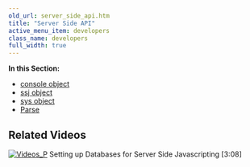 ```yaml
---
old_url: server_side_api.htm
title: "Server Side API"
active_menu_item: developers
class_name: developers
full_width: true
---
```



**In this Section:**

 - [console object](/developers/documentation/scripting-apis/server-side-api/console-object/)
 - [ssj object](/developers/documentation/scripting-apis/server-side-api/ssj-object)
 - [sys object](/developers/documentation/scripting-apis/server-side-api/sys-object)
 - [Parse](/developers/documentation/scripting-apis/server-side-api/parse-object)

## Related Videos

[![Videos\_P](/img/docs/videos_p.png)](http://www.youtube.com/v/vOOSCRbH6_Y?autoplay=1&hd=1&fs=1&showsearch=0&rel=0&) Setting up Databases for Server Side Javascripting [3:08]
